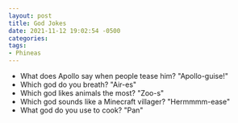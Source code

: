 ```yaml
---
layout: post
title: God Jokes
date: 2021-11-12 19:02:54 -0500
categories:
tags:
- Phineas
---
```


- What does Apollo say when people tease him? "Apollo-guise!"
- Which god do you breath? "Air-es"
- Which god likes animals the most? "Zoo-s"
- Which god sounds like a Minecraft villager? "Hermmmm-ease"
- What god do you use to cook? "Pan"

